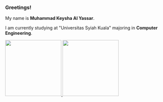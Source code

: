 ### Greetings!

My name is **Muhammad Keysha Al Yassar**.

I am currently studying at "Universitas Syiah Kuala" majoring in **Computer Engineering**.

<p align="left">
<a href="https://github.com/MKeyshaAlYassar">
  <img height="180em" src="https://github-readme-stats-eight-theta.vercel.app/api?username=MKeyshaAlYassar&show_icons=true&theme=algolia&include_all_commits=true&count_private=true"/>
  <img height="180em" src="https://github-readme-stats-eight-theta.vercel.app/api/top-langs/?username=MKeyshaAlYassar&layout=compact&langs_count=8&theme=algolia"/>
</a>
</p>
